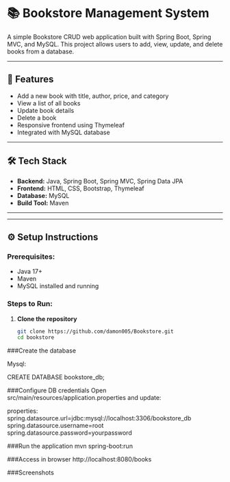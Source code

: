 # 📚 Bookstore Management System

A simple Bookstore CRUD web application built with Spring Boot, Spring MVC, and MySQL. This project allows users to add, view, update, and delete books from a database.

---

## 🚀 Features

- Add a new book with title, author, price, and category
- View a list of all books
- Update book details
- Delete a book
- Responsive frontend using Thymeleaf
- Integrated with MySQL database

---

## 🛠️ Tech Stack

- **Backend:** Java, Spring Boot, Spring MVC, Spring Data JPA
- **Frontend:** HTML, CSS, Bootstrap, Thymeleaf
- **Database:** MySQL
- **Build Tool:** Maven

---


---

## ⚙️ Setup Instructions

### Prerequisites:
- Java 17+
- Maven
- MySQL installed and running

### Steps to Run:


1. **Clone the repository**
   ```bash
   git clone https://github.com/damon005/Bookstore.git
   cd bookstore


###Create the database

Mysql:

  CREATE DATABASE bookstore_db;


###Configure DB credentials
Open src/main/resources/application.properties and update:

properties: 
   spring.datasource.url=jdbc:mysql://localhost:3306/bookstore_db
   spring.datasource.username=root
   spring.datasource.password=yourpassword


###Run the application
   mvn spring-boot:run


###Access in browser
   http://localhost:8080/books


 ###Screenshots

   
